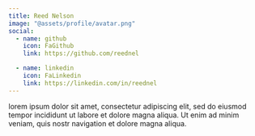 ```yaml
---
title: Reed Nelson
image: "@assets/profile/avatar.png"
social:
  - name: github
    icon: FaGithub
    link: https://github.com/reednel

  - name: linkedin
    icon: FaLinkedin
    link: https://linkedin.com/in/reednel
---
```


lorem ipsum dolor sit amet, consectetur adipiscing elit, sed do eiusmod tempor incididunt ut labore et dolore magna aliqua. Ut enim ad minim veniam, quis nostr navigation et dolore magna aliqua.
